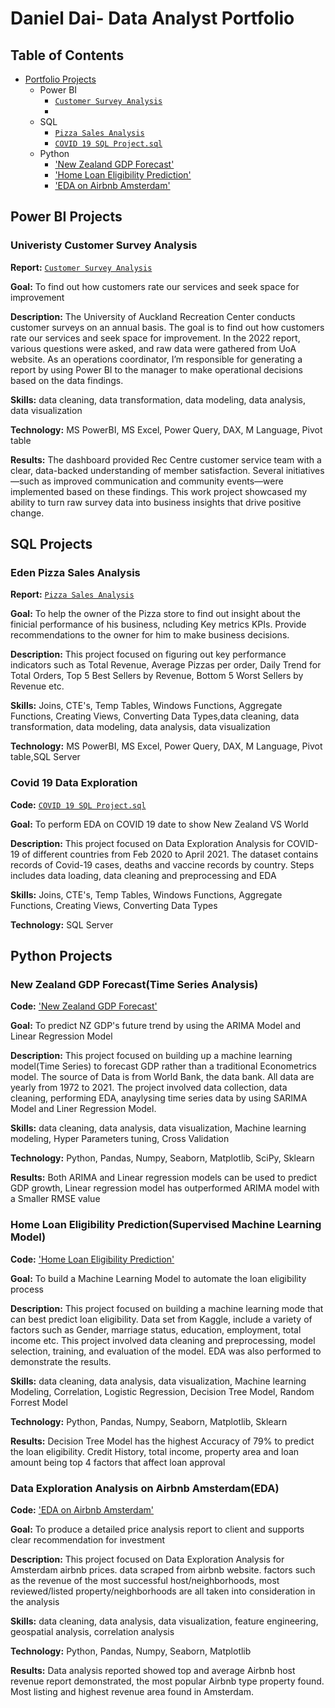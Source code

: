 # Daniel Dai- Data Analyst Portfolio

## Table of Contents
- [Portfolio Projects](https://github.com/dandai509/Data-Analysis-Portfolio?tab=readme-ov-file#daniel-dai--data-analyst-portfolio)
  - Power BI
    - [`Customer Survey Analysis`](https://github.com/dandai509/PowerBI-University-Customer-Survey-Analysis)
    - 
  - SQL
    - [`Pizza Sales Analysis`](https://github.com/dandai509/SQL-Power-BI-Pizza-Sales-Analysis-)
    - [`COVID 19 SQL Project.sql`](https://github.com/dandai509/Data-Analysis-Portfolio/blob/main/COVID%2019%20SQL%20Project.sql)
  - Python
    - ['New Zealand GDP Forecast'](https://github.com/dandai509/IOD/blob/main/Capstone%20project-%20NZ%20GDP%20Forecasting(Final).ipynb)
    - ['Home Loan Eligibility Prediction'](https://github.com/dandai509/Data-Analysis-Portfolio/blob/main/Mini%20Project%203%20-%20Home%20Loan%20Prediction.ipynb)
    - ['EDA on Airbnb Amsterdam'](https://github.com/dandai509/Data-Analysis-Portfolio/blob/main/Mini%20project.ipynb)

## Power BI Projects

### Univeristy Customer Survey Analysis

**Report:** [`Customer Survey Analysis`](https://github.com/dandai509/PowerBI-University-Customer-Survey-Analysis)

**Goal:** To find out how customers rate our services and seek space for improvement

**Description:** The University of Auckland Recreation Center conducts customer surveys on an annual basis. The goal is to find out how customers rate our services and seek space for improvement. In the 2022 report, various questions were asked, and raw data were gathered from UoA website. As an operations coordinator, I’m responsible for generating a report by using Power BI to the manager to make operational decisions based on the data findings.

**Skills:** data cleaning, data transformation, data modeling, data analysis, data visualization

**Technology:** MS PowerBI, MS Excel, Power Query, DAX, M Language, Pivot table

**Results:** The dashboard provided Rec Centre customer service team with a clear, data-backed understanding of member satisfaction. Several initiatives—such as improved communication and community events—were implemented based on these findings. This work project showcased my ability to turn raw survey data into business insights that drive positive change.

## SQL Projects

### Eden Pizza Sales Analysis

**Report:** [`Pizza Sales Analysis`](https://github.com/dandai509/SQL-Power-BI-Pizza-Sales-Analysis-)

**Goal:** To help the owner of the Pizza store to find out insight about the finicial performance of his business, ncluding Key metrics KPIs. Provide recommendations to the owner for him to make business decisions.

**Description:** This project focused on figuring out key performance indicators such as Total Revenue, Average Pizzas per order, Daily Trend for Total Orders, Top 5 Best Sellers by Revenue, Bottom 5 Worst Sellers by Revenue etc.

**Skills:** Joins, CTE's, Temp Tables, Windows Functions, Aggregate Functions, Creating Views, Converting Data Types,data cleaning, data transformation, data modeling, data analysis, data visualization

**Technology:** MS PowerBI, MS Excel, Power Query, DAX, M Language, Pivot table,SQL Server

### Covid 19 Data Exploration

**Code:** [`COVID 19 SQL Project.sql`](https://github.com/dandai509/Data-Analysis-Portfolio/blob/main/COVID%2019%20SQL%20Project.sql)

**Goal:** To perform EDA on COVID 19 date to show New Zealand VS World

**Description:** This project focused on Data Exploration Analysis for COVID-19 of different countries from Feb 2020 to April 2021. The dataset contains records of Covid-19 cases, deaths and vaccine records by country. Steps includes data loading, data cleaning and preprocessing and EDA 

**Skills:** Joins, CTE's, Temp Tables, Windows Functions, Aggregate Functions, Creating Views, Converting Data Types

**Technology:** SQL Server

## Python Projects

### New Zealand GDP Forecast(Time Series Analysis)

**Code:** ['New Zealand GDP Forecast'](https://github.com/dandai509/IOD/blob/main/Capstone%20project-%20NZ%20GDP%20Forecasting(Final).ipynb)

**Goal:** To predict NZ GDP's future trend by using the ARIMA Model and Linear Regression Model

**Description:** This project focused on building up a machine learning model(Time Series) to forecast GDP rather than a traditional Econometrics model. The source of Data is from World Bank, the data bank. All data are yearly from 1972 to 2021. The project involved data collection, data cleaning, performing EDA, anaylysing time series data by using SARIMA Model and Liner Regression Model.

**Skills:** data cleaning, data analysis, data visualization, Machine learning modeling, Hyper Parameters tuning, Cross Validation

**Technology:** Python, Pandas, Numpy, Seaborn, Matplotlib, SciPy, Sklearn

**Results:** Both ARIMA and Linear regression models can be used to predict GDP growth, Linear regression model has outperformed ARIMA model with a Smaller RMSE value 

### Home Loan Eligibility Prediction(Supervised Machine Learning Model)

**Code:** ['Home Loan Eligibility Prediction'](https://github.com/dandai509/Data-Analysis-Portfolio/blob/main/Mini%20Project%203%20-%20Home%20Loan%20Prediction.ipynb)

**Goal:** To build a Machine Learning Model to automate the loan eligibility process

**Description:** This project focused on building a machine learning mode that can best predict loan eligibility. Data set from Kaggle, include a variety of factors such as Gender, marriage status, education, employment, total income etc. This project involved data cleaning and preprocessing, model selection, training, and evaluation of the model. EDA was also performed to demonstrate the results.

**Skills:** data cleaning, data analysis, data visualization, Machine learning Modeling, Correlation, Logistic Regression, Decision Tree Model, Random Forrest Model

**Technology:** Python, Pandas, Numpy, Seaborn, Matplotlib, Sklearn

**Results:** Decision Tree Model has the highest Accuracy of 79% to predict the loan eligibility. Credit History, total income, property area and loan amount being top 4 factors that affect loan approval


### Data Exploration Analysis on Airbnb Amsterdam(EDA)
**Code:** ['EDA on Airbnb Amsterdam'](https://github.com/dandai509/Data-Analysis-Portfolio/blob/main/Mini%20project.ipynb)

**Goal:** To produce a detailed price analysis report to client and supports clear recommendation for investment

**Description:** This project focused on Data Exploration Analysis for Amsterdam airbnb prices. data scraped from airbnb website. factors such as the revenue of the most successful host/neighborhoods, most reviewed/listed property/neighborhoods are all taken into consideration in the analysis

**Skills:** data cleaning, data analysis, data visualization, feature engineering, geospatial analysis, correlation analysis

**Technology:** Python, Pandas, Numpy, Seaborn, Matplotlib

**Results:** Data analysis reported showed top and average Airbnb host revenue report demonstrated, the most popular Airbnb type property found. Most listing and highest revenue area found in Amsterdam. 


